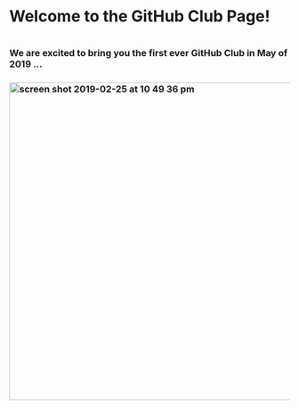 <h1>Welcome to the GitHub Club Page!<h1> <h3>We are excited to bring you the first ever GitHub Club in May of 2019 ...<h3>

<img width="572" alt="screen shot 2019-02-25 at 10 49 36 pm" src="https://user-images.githubusercontent.com/14840774/53392903-af6f0900-394f-11e9-938c-59c24f828799.png">

